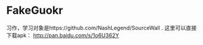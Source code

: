 # FakeGuokr
习作，学习对象是https://github.com/NashLegend/SourceWall .
这里可以直接下载apk： http://pan.baidu.com/s/1o6U362Y
